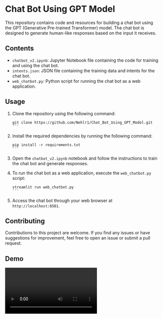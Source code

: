 # Chat Bot Using GPT Model

This repository contains code and resources for building a chat bot using the GPT (Generative Pre-trained Transformer) model. The chat bot is designed to generate human-like responses based on the input it receives.

## Contents

- `chatbot_v2.ipynb`: Jupyter Notebook file containing the code for training and using the chat bot.
- `intents.json`: JSON file containing the training data and intents for the chat bot.
- `web_chatbot.py`: Python script for running the chat bot as a web application.

## Usage

1. Clone the repository using the following command:
   ````shell
   git clone https://github.com/Nehlr1/Chat_Bot_Using_GPT_Model.git
   ```

2. Install the required dependencies by running the following command:
   ````shell
   pip install -r requirements.txt
   ```

3. Open the `chatbot_v2.ipynb` notebook and follow the instructions to train the chat bot and generate responses.

4. To run the chat bot as a web application, execute the `web_chatbot.py` script:
   ````shell
   streamlit run web_chatbot.py
   ```

5. Access the chat bot through your web browser at `http://localhost:8501`.

## Contributing

Contributions to this project are welcome. If you find any issues or have suggestions for improvement, feel free to open an issue or submit a pull request.

## Demo

<video src="Chat Bot.mp4" controls></video>